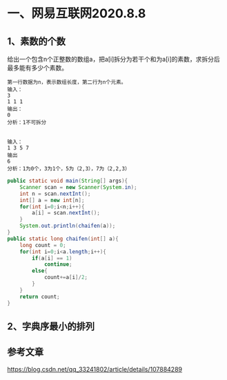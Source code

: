 # 一、网易互联网2020.8.8

## 1、素数的个数

给出一个包含n个正整数的数组a，把a[i]拆分为若干个和为a[i]的素数，求拆分后最多能有多少个素数。

```
第一行数据为n，表示数组长度，第二行为n个元素。
输入：
3
1 1 1
输出：
0 
分析：1不可拆分


输入：
1 3 5 7
输出
6 
分析：1为0个，3为1个，5为（2,3），7为（2,2,3）
```



```java
public static void main(String[] args){
    Scanner scan = new Scanner(System.in);
    int n = scan.nextInt();
    int[] a = new int[n];
    for(int i=0;i<n;i++){
        a[i] = scan.nextInt();
    }
    System.out.println(chaifen(a));
}
public static long chaifen(int[] a){
    long count = 0;
    for(int i=0;i<a.length;i++){
        if(a[i] == 1)
            continue;
        else{
            count+=a[i]/2;
        }
    }
    return count;
}
```



## 2、字典序最小的排列









## 参考文章

https://blog.csdn.net/qq_33241802/article/details/107884289